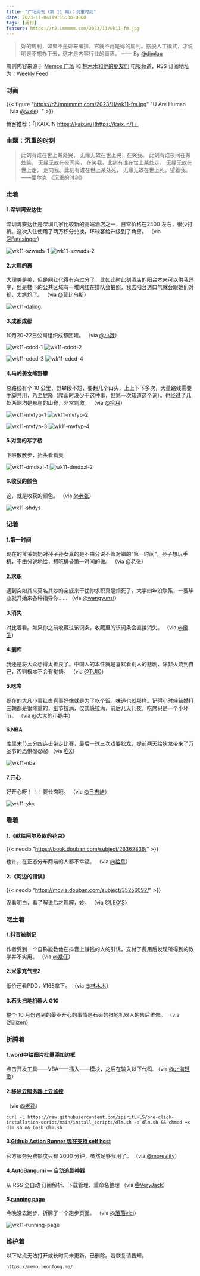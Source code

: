 ```yaml
---
title: "广场周刊（第 11 期）：沉重时刻"
date: 2023-11-04T19:15:00+0800
tags: [周刊]
feature: https://r2.immmmm.com/2023/11/wk11-fm.jpg
---
```


> 妳的周刊，如果不是妳来编排，它就不再是妳的周刊。摆脱人工模式，才说明是不想办下去，这才是内容行业的衰落。 —— By [@dimlau](https://kaix.in/2023/1103-ai/)

周刊内容来源于 [Memos 广场](https://t.me/memos_bbs) 和 [林木木和他的朋友们](https://t.me/lmm214) 电报频道，RSS 订阅地址为：[Weekly Feed](https://immmmm.com/posts/weekly/index.xml)

<!--more-->

### 封面

{{< figure "https://r2.immmmm.com/2023/11/wk11-fm.jpg" "U Are Human （via [@wxie](https://memo.xiewei.link/m/10)）" >}}

博客推荐：「[KAIX.IN https://kaix.in/](https://kaix.in/)」 

### 主题：沉重的时刻

> 此刻有谁在世上某处哭，
> 无缘无故在世上哭，在哭我。
> 此刻有谁夜间在某处笑，
> 无缘无故在夜间笑，
> 在笑我。此刻有谁在世上某处走，
> 无缘无故在世上走，
> 走向我。此刻有谁在世上某处死，
> 无缘无故在世上死，望着我。
> ——里尔克 《沉重的时刻》

### 走着

#### 1.深圳湾安达仕

深圳湾安达仕是深圳几家比较新的高端酒店之一，日常价格在2400 左右，很少打折。这次入住使用了两万积分兑换，环球客给升级到了角房。 （via [@Fatesinger](https://fatesinger.com/102548)）

![wk11-szwads-1](https://r2.immmmm.com/2023/11/wk11-szwads-1.webp)
![wk11-szwads-2](https://r2.immmmm.com/2023/11/wk11-szwads-2.webp)

#### 2.大理的裏

大理美是美，但是网红化得有点过分了，比如此时此刻酒店的阳台本来可以供我码字，但是楼下的公共区域有一堆网红在排队会拍照，我去阳台透口气就会跟她们对视，太尴尬了。 （via [@莫比乌斯](https://onojyun.com/2023/10/25/%E5%A4%A7%E7%90%86%E7%9A%84%E8%A3%8F/)）

![wk11-dalidg](https://r2.immmmm.com/2023/11/wk11-dalidg.jpg)

#### 3.成都成都

10月20-22日公司组织成都团建。 （via [@小饿](https://dongjunke.cn/posts/2023/10/28/28450.html)）

![wk11-cdcd-1](https://r2.immmmm.com/2023/11/wk11-cdcd-1.jpg)
![wk11-cdcd-2](https://r2.immmmm.com/2023/11/wk11-cdcd-2.jpg)

![wk11-cdcd-3](https://r2.immmmm.com/2023/11/wk11-cdcd-3.jpg)
![wk11-cdcd-4](https://r2.immmmm.com/2023/11/wk11-cdcd-4.jpg)

#### 4.马岭美女峰野攀

总路线有个 10 公里，野攀段不短，要翻几个山头，上上下下多次，大量路线需要手脚并用，乃至屁降（爬山时没少干这种事，但第一次知道这个词）。也经过了几处两侧均是悬崖的山脊，非常刺激。 （via [@拾月](https://www.skyue.com/23103021.html)）

![wk11-mvfyp-1](https://r2.immmmm.com/2023/11/wk11-mvfyp-1.jpg)
![wk11-mvfyp-2](https://r2.immmmm.com/2023/11/wk11-mvfyp-2.png.jpg)

![wk11-mvfyp-3](https://r2.immmmm.com/2023/11/wk11-mvfyp-3.png.jpg)
![wk11-mvfyp-4](https://r2.immmmm.com/2023/11/wk11-mvfyp-4.jpg)

#### 5.对面的写字楼

下班散散步，抬头看看天

![wk11-dmdxzl-1](https://r2.immmmm.com/2023/11/wk11-dmdxzl-1.jpg)
![wk11-dmdxzl-2](https://r2.immmmm.com/2023/11/wk11-dmdxzl-2.jpg)

#### 6.收获的颜色

这，就是收获的颜色。 （via [@老张](https://memos.laozhang.org/m/175)）

![wk11-shdys](https://r2.immmmm.com/2023/11/wk11-shdys.jpg)



### 记着

#### 1.第一时间

现在的爷爷奶奶对孙子孙女真的是不由分说不管对错的“第一时间”，孙子想玩手机，不由分说地给，想吃排骨第一时间的做。 （via [@老张](https://memos.laozhang.org/m/174)）

#### 2.求职

遇到突如其来莫名其妙的亲戚来干扰你求职真是烦死了，大学四年没联系，一要毕业就开始来各种指导你…… （via [@wangyunzi](https://s.dusays.com/m/1921)）

#### 3.消失

对比着看。如果你之前收藏过该词条，收藏里的该词条会直接消失。 （via [@缘生](https://note.ysicing.net/m/420)）

#### 4.删库

我还是将大众想得太善良了。中国人的本性就是喜欢看别人的悲剧，除非火烧到自己，否则根本不会有觉悟。 （via [@TUIC](https://www.eaimty.com/2023/opensource-project-based-on-hormone/)）

#### 5.吃席

现在的大凡小事红白喜事好像就是为了吃个饭。味道也就那样。记得小时候结婚打三朝都是很隆重的，细节拉满，仪式感拉满，前后几天几夜，吃席只是一个小环节。 （via [@大大的小蜗牛](https://memos-cp2p4kogtna2u28wuvfmmi4sugw5azue.eallion.com/)）

#### 6.NBA

库里末节三分四连击带走比赛，最后一球三次戏耍狄龙，提前两天给狄龙带来了万圣节的恐惧😱😱😱 （via [@X](https://data.tepecano.top/m/291)）

![wk11-nba](https://r2.immmmm.com/2023/11/wk11-nba.jpg)

#### 7.开心

好开心呀！！！要长肉哦。 （via [@日志屿](https://ins.logyu.cc/m/1249)）

![wk11-ykx](https://r2.immmmm.com/2023/11/wk11-ykx.jpg)


### 看着

#### 1.《献给阿尔及侬的花束》

{{< neodb "https://book.douban.com/subject/26362836/" >}}

也许，在正态分布两端的人都不幸福。 （via [@拾月](https://memos.skyue.com/m/1202)）


#### 2.《河边的错误》

{{< neodb "https://movie.douban.com/subject/35256092/" >}}

没看明白，看了解说后才理解，妙。 （via [@LEO'S](https://me.isolitude.cn/m/170)）


### 吃土着

#### 1.[抖音被割记](https://www.wangdu.site/daily/1842.html)

作者受到一个自称能教他在抖音上赚钱的人的引诱，支付了费用后发现所得到的教学并不实用。 （via [@斌仔](https://bw.wangdu.site:4730/m/1088)）

#### 2.米家充气宝2

低价还看PDD，¥168拿下。 （via [@林木木](https://me.edui.fun/m/1831)）

#### 3.石头扫地机器人 G10

整个 10 月份遇到的最不开心的事情是石头的扫地机器人的售后维修。 （via [@Elizen](https://elizen.me/posts/2023/11/robot-after-sales/)）


### 折腾着

#### 1.word中给图片批量添加边框

点击开发工具——VBA——插入——模块，之后在输入以下代码. （via [@北海轻歌](https://flomo.010316.xyz/m/95)）

#### 2.[移除云服务器上云监控](https://github.com/spiritLHLS/one-click-installation-script)

（via [@老孙](https://t.memos.ee/m/328)）

```
curl -L https://raw.githubusercontent.com/spiritLHLS/one-click-installation-script/main/install_scripts/dlm.sh -o dlm.sh && chmod +x dlm.sh && bash dlm.sh
```

#### 3.[Github Action Runner 现在支持 self host](https://docs.github.com/zh/actions/hosting-your-own-runners/managing-self-hosted-runners/adding-self-hosted-runners)

官方服务免费额度只有 2000 分钟，虽然足够我用了。 （via [@moreality](https://memos.roccoshi.top/m/240)）

#### 4.[AutoBangumi — 自动追剧神器](https://www.autobangumi.org/)

从 RSS 全自动 订阅解析、下载管理、重命名整理  （via [@VeryJack](https://say.veryjack.com/m/204)）

#### 5.[running page](https://run.hux.ink/)

今晚没去跑步，折腾了一个跑步页面。 （via [@落落vici](https://i.hux.ink:5233/m/81)）

![wk11-running-page](https://r2.immmmm.com/2023/11/wk11-running-page.jpg)

### 维护着

以下站点无法打开或长时间未更新，已删除。若恢复请告知。

```
https://memo.leonfong.me/
```